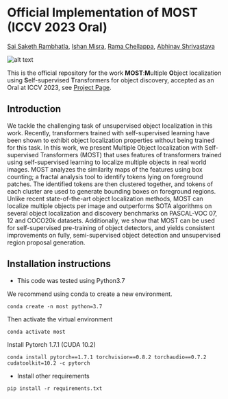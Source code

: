 # Official Implementation of MOST (ICCV 2023 Oral)
[Sai Saketh Rambhatla](https://rssaketh.github.io), [Ishan Misra](https://imisra.github.io), [Rama Chellappa](https://engineering.jhu.edu/faculty/rama-chellappa/), [Abhinav Shrivastava](https://www.cs.umd.edu/~abhinav/)

![alt text](https://github.com/rssaketh/MOST/blob/main/assets/teaser_nohuman.png?raw=true)

This is the official repository for the work **MOST**:**M**ultiple **O**bject localization using **S**elf-supervised **T**ransformers for object discovery, accepted as an Oral at ICCV 2023, see [Project Page](rssaketh.github.io/most).

## Introduction
We tackle the challenging task of unsupervised object localization in this work. Recently, transformers trained with self-supervised learning have been shown to exhibit object localization properties without being trained for this task. In this work, we present Multiple Object localization with Self-supervised Transformers (MOST) that uses features of transformers trained using self-supervised learning to localize multiple objects in real world images. MOST analyzes the similarity maps of the features using box counting; a fractal analysis tool to identify tokens lying on foreground patches. The identified tokens are then clustered together, and tokens of each cluster are used to generate bounding boxes on foreground regions. Unlike recent state-of-the-art object localization methods, MOST can localize multiple objects per image and outperforms SOTA algorithms on several object localization and discovery benchmarks on PASCAL-VOC 07, 12 and COCO20k datasets. Additionally, we show that MOST can be used for self-supervised pre-training of object detectors, and yields consistent improvements on fully, semi-supervised object detection and unsupervised region proposal generation.


## Installation instructions
- This code was tested using Python3.7

We recommend using conda to create a new environment.

```
conda create -n most python=3.7
```

Then activate the virtual environment

```
conda activate most
```

Install Pytorch 1.7.1 (CUDA 10.2)

```
conda install pytorch==1.7.1 torchvision==0.8.2 torchaudio==0.7.2 cudatoolkit=10.2 -c pytorch
```

- Install other requirements

```pip install -r requirements.txt```

